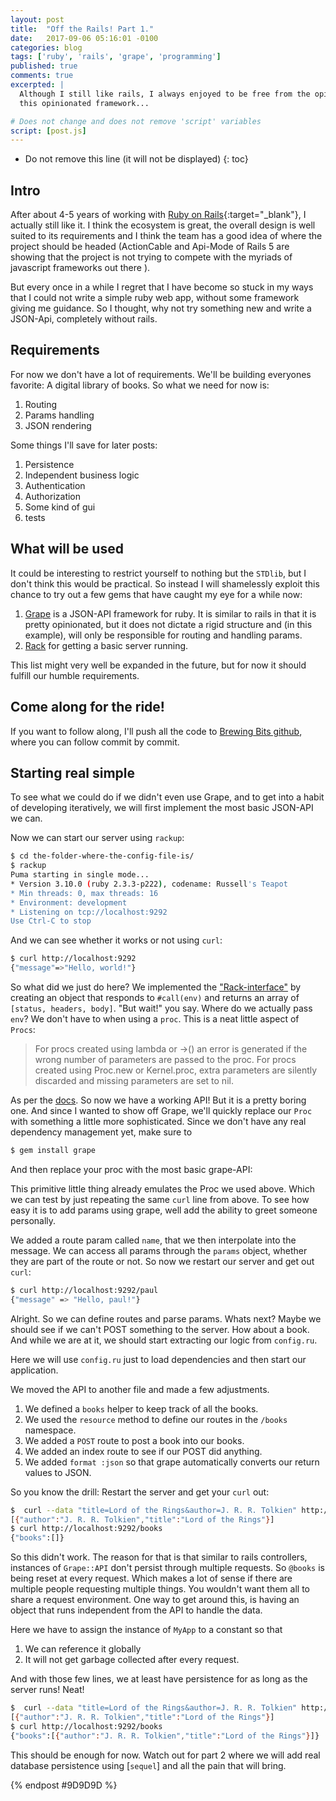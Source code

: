 ```yaml
---
layout: post
title:  "Off the Rails! Part 1."
date:   2017-09-06 05:16:01 -0100
categories: blog
tags: ['ruby', 'rails', 'grape', 'programming']
published: true
comments: true
excerpted: |
  Although I still like rails, I always enjoyed to be free from the opinions of
  this opinionated framework...

# Does not change and does not remove 'script' variables
script: [post.js]
---
```


* Do not remove this line (it will not be displayed)
{: toc}

## Intro

After about 4-5 years of working with [Ruby on
Rails][ruby_on_rails]{:target="_blank"}, I actually still like it. I think the
ecosystem is great, the overall design is well suited to its requirements and I
think the team has a good idea of where the project should be headed
(ActionCable and Api-Mode of Rails 5 are showing that the project is not trying
to compete with the myriads of javascript frameworks out there ).

But every once in a while I regret that I have become so stuck in my ways that I
could not write a simple ruby web app, without some framework giving me
guidance. So I thought, why not try something new and write a JSON-Api,
completely without rails.

## Requirements

For now we don't have a lot of requirements. We'll be building everyones
favorite: A digital library of books. So what we need for now is:

1. Routing
1. Params handling
1. JSON rendering

Some things I'll save for later posts:

1. Persistence
1. Independent business logic
1. Authentication
1. Authorization
1. Some kind of gui
1. tests

## What will be used

It could be interesting to restrict yourself to nothing but the `STDlib`, but I
don't think this would be practical. So instead I will shamelessly exploit this
chance to try out a few gems that have caught my eye for a while now:

1. [Grape][grape] is a JSON-API framework for ruby. It is similar to rails in
   that it is pretty opinionated, but it does not dictate a rigid structure and
   (in this example), will only be responsible for routing and handling params.
1. [Rack][rack-interface] for getting a basic server running.

This list might very well be expanded in the future, but for now it should
fulfill our humble requirements.

## Come along for the ride!

If you want to follow along, I'll push all the code to [Brewing Bits
github][brewing_github], where you can follow commit by commit.

## Starting real simple

To see what we could do if we didn't even use Grape, and to get into a habit of
developing iteratively, we will first implement the most basic JSON-API we can.

Now we can start our server using `rackup`:
```bash
$ cd the-folder-where-the-config-file-is/
$ rackup
Puma starting in single mode...
* Version 3.10.0 (ruby 2.3.3-p222), codename: Russell's Teapot
* Min threads: 0, max threads: 16
* Environment: development
* Listening on tcp://localhost:9292
Use Ctrl-C to stop
```
And we can see whether it works or not using `curl`:
```bash
$ curl http://localhost:9292
{"message"=>"Hello, world!"}

```
So what did we just do here? We implemented the
["Rack-interface"][rack-interface] by creating an
object that responds to `#call(env)` and returns an array of `[status, headers,
body]`. "But wait!" you say. Where do we actually pass `env`? We don't have to
when using a `proc`. This is a neat little aspect of `Procs`:

> For procs created using lambda or ->() an error is generated if the wrong number of parameters are passed to the proc. For procs created using Proc.new or Kernel.proc, extra parameters are silently discarded and missing parameters are set to nil.

As per the [docs][ruby-docs].
So now we have a working API! But it is a pretty boring one. And since I wanted
to show off Grape, we'll quickly replace our `Proc` with something a little more
sophisticated.
Since we don't have any real dependency management yet, make sure to
```bash
$ gem install grape
```
And then replace your proc with the most basic grape-API:


This primitive little thing already emulates the Proc we used above. Which we
can test by just repeating the same `curl` line from above.
To see how easy it is to add params using grape, well add the ability to greet
someone personally.

We added a route param called `name`, that we then interpolate into the message.
We can access all params through the `params` object, whether they are part of
the route or not.
So now we restart our server and get out `curl`:
```bash
$ curl http://localhost:9292/paul
{"message" => "Hello, paul!"}
```
Alright. So we can define routes and parse params. Whats next? Maybe we should
see if we can't POST something to the server. How about a book. And while we are
at it, we should start extracting our logic from `config.ru`.

Here we will use `config.ru` just to load dependencies and then start our
application.

We moved the API to another file and made a few adjustments.
1. We defined a `books` helper to keep track of all the books.
1. We used the `resource` method to define our routes in the `/books` namespace.
1. We added a `POST` route to post a book into our books.
1. We added an index route to see if our POST did anything.
1. We added `format :json` so that grape automatically converts our return
   values to JSON.

So you know the drill: Restart the server and get your `curl` out:
```bash
$  curl --data "title=Lord of the Rings&author=J. R. R. Tolkien" http://localhost:9292/books
[{"author":"J. R. R. Tolkien","title":"Lord of the Rings"}]
$ curl http://localhost:9292/books
{"books":[]}
```
So this didn't work. The reason for that is that similar to rails controllers,
instances of `Grape::API` don't persist through multiple requests. So `@books`
is being reset at every request. Which makes a lot of sense if there are
multiple people requesting multiple things. You wouldn't want them all to share
a request environment. One way to get around this, is having an object that runs
independent from the API to handle the data.

Here we have to assign the instance of `MyApp` to a constant so that
1. We can reference it globally
1. It will not get garbage collected after every request.

And with those few lines, we at least have persistence for as long as the server
runs! Neat!
```bash
$  curl --data "title=Lord of the Rings&author=J. R. R. Tolkien" http://localhost:9292/books
[{"author":"J. R. R. Tolkien","title":"Lord of the Rings"}]
$ curl http://localhost:9292/books
{"books":[{"author":"J. R. R. Tolkien","title":"Lord of the Rings"}]}
```

This should be enough for now. Watch out for part 2 where we will add real
database persistence using [`sequel`] and all the pain that will bring.

{% endpost #9D9D9D %}

[ruby_on_rails]: http://rubyonrails.org/
[grape]: https://github.com/ruby-grape/grape
[rake]: https://github.com/ruby/rake
[brewing_github]: https://github.com/BrewingBits
[ruby-docs]: http://ruby-doc.org/core-2.4.1/Proc.html#method-i-call
[rack-interface]: https://rack.github.io/
